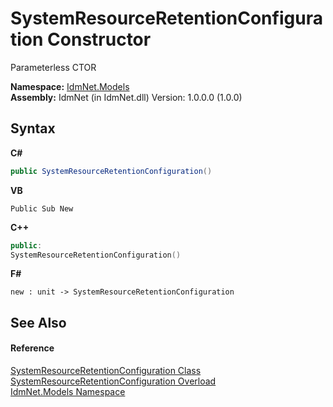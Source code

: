 # SystemResourceRetentionConfiguration Constructor 
 

Parameterless CTOR

**Namespace:**&nbsp;<a href="N_IdmNet_Models">IdmNet.Models</a><br />**Assembly:**&nbsp;IdmNet (in IdmNet.dll) Version: 1.0.0.0 (1.0.0)

## Syntax

**C#**<br />
``` C#
public SystemResourceRetentionConfiguration()
```

**VB**<br />
``` VB
Public Sub New
```

**C++**<br />
``` C++
public:
SystemResourceRetentionConfiguration()
```

**F#**<br />
``` F#
new : unit -> SystemResourceRetentionConfiguration
```


## See Also


#### Reference
<a href="T_IdmNet_Models_SystemResourceRetentionConfiguration">SystemResourceRetentionConfiguration Class</a><br /><a href="Overload_IdmNet_Models_SystemResourceRetentionConfiguration__ctor">SystemResourceRetentionConfiguration Overload</a><br /><a href="N_IdmNet_Models">IdmNet.Models Namespace</a><br />